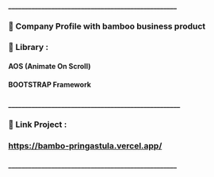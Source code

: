 #### ___________________________________________________
### 📁 Company Profile with bamboo business product
### 
### 📘 Library :
#### AOS (Animate On Scroll)
#### BOOTSTRAP Framework
### 
#### ____________________________________________________
### 🔗 Link Project :
### https://bambo-pringastula.vercel.app/
#### ___________________________________________________
